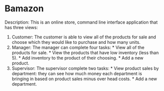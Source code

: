 # Bamazon
Description: This is an online store, command line interface application that has three views:
  1. Customer: The customer is able to view all of the products for sale and choose which they would like to purchase and how many units.
  2. Manager: The manager can complete four tasks:
    * View all of the products for sale.
    * View the products that have low inventory (less than 5).
    * Add inventory to the product of their choosing.
    * Add a new product.
  3. Supervisor: The supervisor complete two tasks:
    * View product sales by department: they can see how much money each department is bringing in based on product sales minus over head costs.
    * Add a new department.


